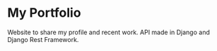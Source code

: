 # My Portfolio

Website to share my profile and recent work.
API made in Django and Django Rest Framework.
